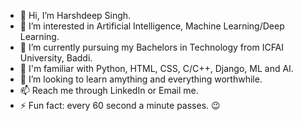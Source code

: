 - 👋 Hi, I’m Harshdeep Singh.
- 👀 I’m interested in Artificial Intelligence, Machine Learning/Deep Learning.
- 🌱 I’m currently pursuing my Bachelors in Technology from ICFAI University, Baddi.
- 🔆 I'm familiar with Python, HTML, CSS, C/C++, Django, ML and AI.
- 💞️ I’m looking to learn amything and everything worthwhile.
- 📫 Reach me through LinkedIn or Email me.
- ⚡ Fun fact: every 60 second a minute passes. 😉

<!---
HellGod9/HellGod9 is a ✨ special ✨ repository because its `README.md` (this file) appears on your GitHub profile.
You can click the Preview link to take a look at your changes.
---.
